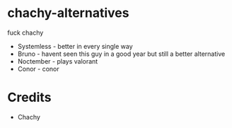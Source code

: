 # chachy-alternatives
fuck chachy


- Systemless - better in every single way
- Bruno - havent seen this guy in a good year but still a better alternative
- Noctember - plays valorant
- Conor - conor

# Credits
- Chachy

